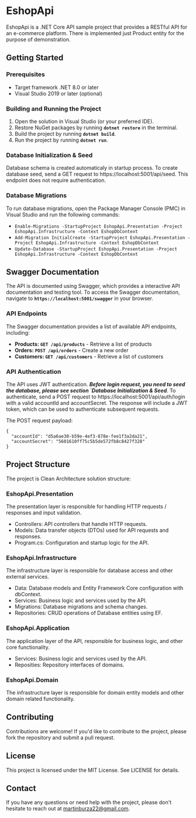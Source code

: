 # EshopApi
EshopApi is a .NET Core API sample project that provides a RESTful API for an e-commerce platform. There is implemented just Product entity for the purpose of demonstration.

## Getting Started
### Prerequisites
- Target framework .NET 8.0 or later
- Visual Studio 2019 or later (optional)

### Building and Running the Project
1. Open the solution in Visual Studio (or your preferred IDE).
2. Restore NuGet packages by running **``dotnet restore``** in the terminal.
3. Build the project by running **``dotnet build``**.
4. Run the project by running **``dotnet run``**.

### Database Initialization & Seed
Database schema is created automaticaly in startup process. To create database seed, send a GET request to https://localhost:5001/api/seed. This endpoint does not require authentication.

### Database Migrations
To run database migrations, open the Package Manager Console (PMC) in Visual Studio and run the following commands:

- ``Enable-Migrations -StartupProject EshopApi.Presentation -Project EshopApi.Infrastructure -Context EshopDbContext``
- ``Add-Migration InitialCreate -StartupProject EshopApi.Presentation -Project EshopApi.Infrastructure -Context EshopDbContext``
- ``Update-Database -StartupProject EshopApi.Presentation -Project EshopApi.Infrastructure -Context EshopDbContext``

## Swagger Documentation
The API is documented using Swagger, which provides a interactive API documentation and testing tool. To access the Swagger documentation, navigate to **`https://localhost:5001/swagger`** in your browser.

### API Endpoints
The Swagger documentation provides a list of available API endpoints, including:

- **Products: ``GET /api/products``** - Retrieve a list of products
- **Orders: ``POST /api/orders``** - Create a new order
- **Customers: ``GET /api/customers``** - Retrieve a list of customers

### API Authentication
The API uses JWT authentication. ***Before login request, you need to seed the database, please see section `Database Initialization & Seed***. To authenticate, send a POST request to https://localhost:5001/api/auth/login with a valid accountId and accountSecret. The response will include a JWT token, which can be used to authenticate subsequent requests.

The POST request payload:
```
{
  "accountId": "d5a6ae30-b59e-4ef3-878e-fee1f3a2da21",
  "accountSecret": "5601610ff75c5b5de572fb8c8427f328"
}
```

## Project Structure
The project is Clean Architecture solution structure:

### EshopApi.Presentation
The presentation layer is responsible for handling HTTP requests \/ responses and input validation.

- Controllers: API controllers that handle HTTP requests.
- Models: Data transfer objects (DTOs) used for API requests and responses.
- Program.cs: Configuration and startup logic for the API.

### EshopApi.Infrastructure
The infrastructure layer is responsible for database access and other external services.

- Data: Database models and Entity Framework Core configuration with dbContext.
- Services: Business logic and services used by the API.
- Migrations: Database migrations and schema changes.
- Repositories: CRUD operations of Database entities using EF.

### EshopApi.Application
The application layer of the API, responsible for business logic, and other core functionality.

- Services: Business logic and services used by the API.
- Reposities: Repository interfaces of domains.

### EshopApi.Domain
The infrastructure layer is responsible for domain entity models and other domain related functionality.

## Contributing
Contributions are welcome! If you'd like to contribute to the project, please fork the repository and submit a pull request.

## License
This project is licensed under the MIT License. See LICENSE for details.

## Contact
If you have any questions or need help with the project, please don't hesitate to reach out at martinburza22@gmail.com.